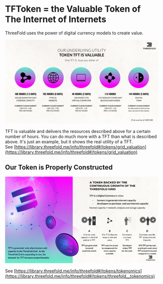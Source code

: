 # TFToken = the Valuable Token of The Internet of Internets

ThreeFold uses the power of digital currency models to create value. 


![alt_text](img/underlying_utility.png )

TFT is valuable and delivers the resources described above for a certain number of hours. You can do much more with a TFT than what is described above. It's just an example, but it shows the real utility of a TFT. \
See [https://library.threefold.me/info/threefold#/tokens/grid_valuation](https://library.threefold.me/info/threefold#/tokens/grid_valuation) 


## Our Token is Properly Constructed


![alt_text](img/threefold_token_grid.png )


See [https://library.threefold.me/info/threefold#/tokens/tokenomics](https://library.threefold.me/info/threefold#/tokens/threefold__tokenomics)
